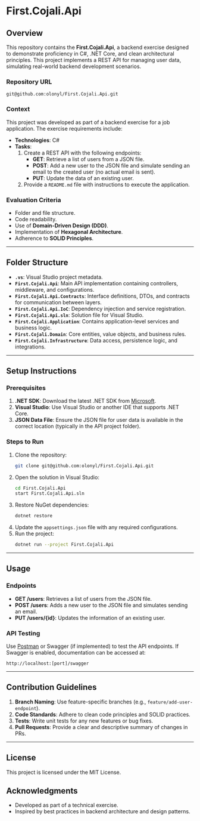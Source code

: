 
# First.Cojali.Api

## Overview

This repository contains the **First.Cojali.Api**, a backend exercise designed to demonstrate proficiency in C#, .NET Core, and clean architectural principles. This project implements a REST API for managing user data, simulating real-world backend development scenarios.

### Repository URL
```
git@github.com:olonyl/First.Cojali.Api.git
```

### Context
This project was developed as part of a backend exercise for a job application. The exercise requirements include:

- **Technologies**: C#
- **Tasks**:
  1. Create a REST API with the following endpoints:
     - **GET**: Retrieve a list of users from a JSON file.
     - **POST**: Add a new user to the JSON file and simulate sending an email to the created user (no actual email is sent).
     - **PUT**: Update the data of an existing user.
  2. Provide a `README.md` file with instructions to execute the application.

### Evaluation Criteria
- Folder and file structure.
- Code readability.
- Use of **Domain-Driven Design (DDD)**.
- Implementation of **Hexagonal Architecture**.
- Adherence to **SOLID Principles**.

---

## Folder Structure

- **`.vs`**: Visual Studio project metadata.
- **`First.Cojali.Api`**: Main API implementation containing controllers, middleware, and configurations.
- **`First.Cojali.Api.Contracts`**: Interface definitions, DTOs, and contracts for communication between layers.
- **`First.Cojali.Api.IoC`**: Dependency injection and service registration.
- **`First.Cojali.Api.sln`**: Solution file for Visual Studio.
- **`First.Cojali.Application`**: Contains application-level services and business logic.
- **`First.Cojali.Domain`**: Core entities, value objects, and business rules.
- **`First.Cojali.Infrastructure`**: Data access, persistence logic, and integrations.

---

## Setup Instructions

### Prerequisites
1. **.NET SDK**: Download the latest .NET SDK from [Microsoft](https://dotnet.microsoft.com/).
2. **Visual Studio**: Use Visual Studio or another IDE that supports .NET Core.
3. **JSON Data File**: Ensure the JSON file for user data is available in the correct location (typically in the API project folder).

### Steps to Run
1. Clone the repository:
   ```bash
   git clone git@github.com:olonyl/First.Cojali.Api.git
   ```
2. Open the solution in Visual Studio:
   ```bash
   cd First.Cojali.Api
   start First.Cojali.Api.sln
   ```
3. Restore NuGet dependencies:
   ```bash
   dotnet restore
   ```
4. Update the `appsettings.json` file with any required configurations.
5. Run the project:
   ```bash
   dotnet run --project First.Cojali.Api
   ```

---

## Usage

### Endpoints
- **GET /users**: Retrieves a list of users from the JSON file.
- **POST /users**: Adds a new user to the JSON file and simulates sending an email.
- **PUT /users/{id}**: Updates the information of an existing user.

### API Testing
Use [Postman](https://www.postman.com/) or Swagger (if implemented) to test the API endpoints. If Swagger is enabled, documentation can be accessed at:
```
http://localhost:[port]/swagger
```

---

## Contribution Guidelines

1. **Branch Naming**: Use feature-specific branches (e.g., `feature/add-user-endpoint`).
2. **Code Standards**: Adhere to clean code principles and SOLID practices.
3. **Tests**: Write unit tests for any new features or bug fixes.
4. **Pull Requests**: Provide a clear and descriptive summary of changes in PRs.

---

## License
This project is licensed under the MIT License.

## Acknowledgments
- Developed as part of a technical exercise.
- Inspired by best practices in backend architecture and design patterns.